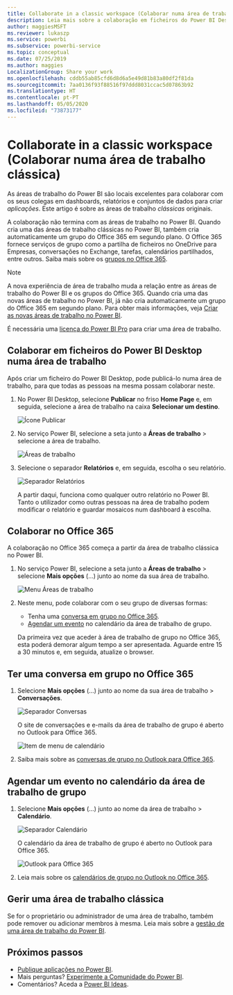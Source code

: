 ```yaml
---
title: Collaborate in a classic workspace (Colaborar numa área de trabalho clássica)
description: Leia mais sobre a colaboração em ficheiros do Power BI Desktop na sua área de trabalho e com serviços do Office 365, a como partilha de ficheiros no OneDrive para Empresas, as conversações no Exchange, o calendário e as tarefas.
author: maggiesMSFT
ms.reviewer: lukaszp
ms.service: powerbi
ms.subservice: powerbi-service
ms.topic: conceptual
ms.date: 07/25/2019
ms.author: maggies
LocalizationGroup: Share your work
ms.openlocfilehash: cddb55ab85cfd6d8d6a5e49d81b83a80df2f81da
ms.sourcegitcommit: 7aa0136f93f88516f97ddd8031ccac5d07863b92
ms.translationtype: HT
ms.contentlocale: pt-PT
ms.lasthandoff: 05/05/2020
ms.locfileid: "73873177"
---
```

# <a name="collaborate-in-a-classic-workspace"></a>Collaborate in a classic workspace (Colaborar numa área de trabalho clássica)
As áreas de trabalho do Power BI são locais excelentes para colaborar com os seus colegas em dashboards, relatórios e conjuntos de dados para criar *aplicações*. Este artigo é sobre as áreas de trabalho *clássicas* originais.  

A colaboração não termina com as áreas de trabalho no Power BI. Quando cria uma das áreas de trabalho clássicas no Power BI, também cria automaticamente um grupo do Office 365 em segundo plano. O Office 365 fornece serviços de grupo como a partilha de ficheiros no OneDrive para Empresas, conversações no Exchange, tarefas, calendários partilhados, entre outros. Saiba mais sobre os [grupos no Office 365](https://support.office.com/article/Create-a-group-in-Office-365-7124dc4c-1de9-40d4-b096-e8add19209e9).

> [!NOTE]
> A nova experiência de área de trabalho muda a relação entre as áreas de trabalho do Power BI e os grupos do Office 365. Quando cria uma das novas áreas de trabalho no Power BI, já não cria automaticamente um grupo do Office 365 em segundo plano. Para obter mais informações, veja [Criar as novas áreas de trabalho no Power BI](service-create-the-new-workspaces.md).

É necessária uma [licença do Power BI Pro](service-features-license-type.md) para criar uma área de trabalho.

## <a name="collaborate-on-power-bi-desktop-files-in-a-workspace"></a>Colaborar em ficheiros do Power BI Desktop numa área de trabalho
Após criar um ficheiro do Power BI Desktop, pode publicá-lo numa área de trabalho, para que todas as pessoas na mesma possam colaborar neste.

1. No Power BI Desktop, selecione **Publicar** no friso **Home Page** e, em seguida, selecione a área de trabalho na caixa **Selecionar um destino**.
   
    ![Ícone Publicar](media/service-collaborate-power-bi-workspace/power-bi-group-publish-pbix.png)
2. No serviço Power BI, selecione a seta junto a **Áreas de trabalho** > selecione a área de trabalho.
   
    ![Áreas de trabalho](media/service-collaborate-power-bi-workspace/power-bi-workspace-nav-arrow.png)
3. Selecione o separador **Relatórios** e, em seguida, escolha o seu relatório.
   
    ![Separador Relatórios](media/service-collaborate-power-bi-workspace/power-bi-workspace-report.png)
   
    A partir daqui, funciona como qualquer outro relatório no Power BI. Tanto o utilizador como outras pessoas na área de trabalho podem modificar o relatório e guardar mosaicos num dashboard à escolha.

## <a name="collaborate-in-office-365"></a>Colaborar no Office 365
A colaboração no Office 365 começa a partir da área de trabalho clássica no Power BI.

1. No serviço Power BI, selecione a seta junto a **Áreas de trabalho** > selecione **Mais opções** (…) junto ao nome da sua área de trabalho. 
   
   ![Menu Áreas de trabalho](media/service-collaborate-power-bi-workspace/power-bi-app-ellipsis.png)
2. Neste menu, pode colaborar com o seu grupo de diversas formas: 
   
   * Tenha uma [conversa em grupo no Office 365](#have-a-group-conversation-in-office-365).
   * [Agendar um evento](#schedule-an-event-on-the-group-workspace-calendar) no calendário da área de trabalho de grupo.
   
   Da primeira vez que aceder à área de trabalho de grupo no Office 365, esta poderá demorar algum tempo a ser apresentada. Aguarde entre 15 a 30 minutos e, em seguida, atualize o browser.

## <a name="have-a-group-conversation-in-office-365"></a>Ter uma conversa em grupo no Office 365
1. Selecione **Mais opções** (...) junto ao nome da sua área de trabalho \> **Conversações**. 
   
    ![Separador Conversas](media/service-collaborate-power-bi-workspace/power-bi-app-ellipsis.png)
   
   O site de conversações e e-mails da área de trabalho de grupo é aberto no Outlook para Office 365.
   
   ![Item de menu de calendário](media/service-collaborate-power-bi-workspace/pbi_grps_o365convo.png)
2. Saiba mais sobre as [conversas de grupo no Outlook para Office 365](https://support.office.com/Article/Have-a-group-conversation-a0482e24-a769-4e39-a5ba-a7c56e828b22).

## <a name="schedule-an-event-on-the-group-workspace-calendar"></a>Agendar um evento no calendário da área de trabalho de grupo
1. Selecione **Mais opções** (...) junto ao nome da área de trabalho \> **Calendário**. 
   
   ![Separador Calendário](media/service-collaborate-power-bi-workspace/power-bi-app-ellipsis.png)
   
   O calendário da área de trabalho de grupo é aberto no Outlook para Office 365.
   
   ![Outlook para Office 365](media/service-collaborate-power-bi-workspace/pbi_grps_o365_calendar.png)
2. Leia mais sobre os [calendários de grupo no Outlook no Office 365](https://support.office.com/Article/Add-edit-and-subscribe-to-group-events-0cf1ad68-1034-4306-b367-d75e9818376a).

## <a name="manage-a-classic-workspace"></a>Gerir uma área de trabalho clássica
Se for o proprietário ou administrador de uma área de trabalho, também pode remover ou adicionar membros à mesma. Leia mais sobre a [gestão de uma área de trabalho do Power BI](service-manage-app-workspace-in-power-bi-and-office-365.md).

## <a name="next-steps"></a>Próximos passos
* [Publique aplicações no Power BI](service-create-distribute-apps.md).
* Mais perguntas? [Experimente a Comunidade do Power BI](https://community.powerbi.com/).
* Comentários? Aceda a [Power BI Ideas](https://ideas.powerbi.com/forums/265200-power-bi).

